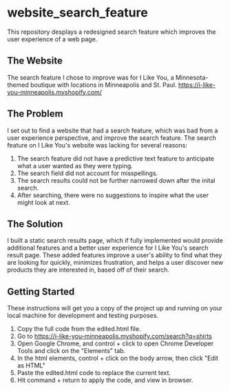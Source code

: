 # website_search_feature

This repository desplays a redesigned search feature which improves the user experience of a web page.

## The Website
The search feature I chose to improve was for I Like You, a Minnesota-themed boutique with locations in Minneapolis and St. Paul. https://i-like-you-minneapolis.myshopify.com/

## The Problem
I set out to find a website that had a search feature, which was bad from a user experience perspective, and improve the search feature. The search feature on I Like You's website was lacking for several reasons:
1. The search feature did not have a predictive text feature to anticipate what a user wanted as they were typing.
2. The search field did not account for misspellings.
3. The search results could not be further narrowed down after the inital search.
4. After searching, there were no suggestions to inspire what the user might look at next. 

## The Solution
I built a static search results page, which if fully implemented would provide additional features and a better user experience for I Like You's 
search result page. These added features improve a user's ability to find what they are looking for quickly, minimizes frustration, and helps a user discover new products they are interested in, based off of their search. 
 
## Getting Started 

These instructions will get you a copy of the project up and running on your local machine for development and testing purposes.
1. Copy the full code from the edited.html file.
2. Go to https://i-like-you-minneapolis.myshopify.com/search?q=shirts
3. Open Google Chrome, and control + click to open Chrome Developer Tools and click on the "Elements" tab.
4. In the html elements, control + click on the body arrow, then click "Edit as HTML"
5. Paste the edited.html code to replace the current text.
6. Hit command + return to apply the code, and view in browser.


